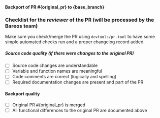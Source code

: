 **Backport of PR #{original_pr} to {base_branch}**

### Checklist for the _reviewer_ of the PR (will be processed by the Bareos team)
Make sure you check/merge the PR using `devtools/pr-tool` to have some simple automated checks run and a proper changelog record added.

##### Source code quality (if there were changes to the original PR)
- [ ] Source code changes are understandable
- [ ] Variable and function names are meaningful
- [ ] Code comments are correct (logically and spelling)
- [ ] Required documentation changes are present and part of the PR

#### Backport quality
- [ ] Original PR #{original_pr} is merged
- [ ] All functional differences to the original PR are documented above
